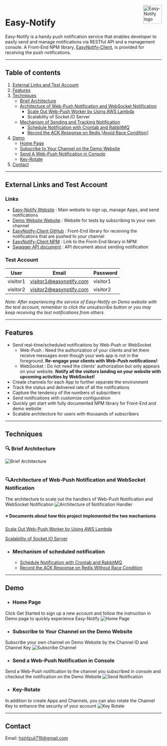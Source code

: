 <a href="https://easynotify.site/">
    <img src="./docs/imgs/easy-notify.png" alt="Easy-Notify logo" align="right" height="60" style="background-color:white"/>
</a>

# Easy-Notify
Easy-Notify is a handy push notification service that enables developer to easily send and manage notifications via RESTful API and a management console. A Front-End NPM library, <a href="https://github.com/hsintzuli/EasyNotify-Client" target="_blank">EasyNotify-Client</a>, is provided for receiving the push notifications.  

--------------  

## Table of contents 
1. [External Links and Test Account](#external-links-and-test-account)
2. [Features](#features)
3. [Techniques](#techniques)
   - [Brief Architecture](#-brief-architecture)
   - [Architecture of Web-Push Notification and WebSocket Notification](#-architecture-of-web-push-notification-and-websocket-notification)
     - <a href="./docs/webpush-lambda.md/#scale-out-web-push-worker-by-using-aws-lambda" target="_blank">Scale Out Web-Push Worker by Using AWS Lambda</a>
     - Scalability of Socket.IO Server
   - <a href="./docs/notification-related_mechanism.md/" target="_blank">Mechanism of Sending and Tracking Notification</a>
     - <a href="./docs/notification-related_mechanism.md/#three-cases-of-notifications" target="_blank">Schedule Notification with Crontab and RabbitMQ</a>
     - <a href="./docs/notification-related_mechanism.md/#record-ack-response-on-redis-without-race-condition" target="_blank">Record the ACK Response on Redis [Avoid Race Condition]</a>  
4. [Demo](#demo)
   - [Home Page](#home-page)
   - [Subscribe to Your Channel on the Demo Website](#subscribe-to-your-channel-on-the-demo-website)
   - [Send A Web-Push Notification in Console](#send-a-web-push-notification-in-console)
   - [Key-Rotate](#key-rotate)
5. [Contact](#contact)

--------------  

## External Links and Test Account
### Links
- <a href="https://easynotify.site/" target="_blank">Easy-Notify Website</a> : Main website to sign up, manage Apps, and send notifications
- <a href="https://demo.easynotify.site/" target="_blank">Demo Website Website</a> : Website for tests by subscribing to your own channel
- <a href="https://github.com/hsintzuli/EasyNotify-Client" target="_blank">EasyNotify-Client GitHub</a> : Front-End library for receiving the notifications that are pushed to your channel
- <a href="https://www.npmjs.com/package/easy-notify-client" target="_blank">EasyNotify-Client NPM</a> : Link to the Front-End library in NPM
- <a href="https://app.swaggerhub.com/apis-docs/nnjkm076017/EasyNotify/1.0" target="_blank">Swagger API document</a> : API document about sending notification  


### Test Account

User        | Email | Password |
----------- | ----  | ---  |
visitor1    | visitor1@easynotify.com | visitor1 |
visitor2    | visitor2@easynotify.com | visitor2 |

_Note: After experiencing the service of Easy-Notify on Demo website with the test account, remember to click the unsubscribe button or you may keep receiving the test notifications from others._  

--------------  
## Features
- Send real-time/scheduled notifications by Web-Push or WebSocket
   - Web-Push : Need the authorization of your clients and let them receive messages even though your web app is not in the foreground. **Re-engage your clients with Web-Push notifications!**
   - WebSocket : Do not need the clients' authorization but only appears on your website. **Notify all the visitors landing on your website with upcoming activities by WebSocket!**
- Create channels for each App to further separate the environment
- Track the status and delivered rate of all the notifications
- Capture the tendency of the numbers of subscribers
- Send notifications with customize configuration
- Quickly get start with fully documented NPM library for Front-End and demo website
- Scalable architecture for users with thousands of subscribers 

--------------
## Techniques  
### 🔍 Brief Architecture
![Brief Architecture](./docs/imgs/architecture.png)  
<br />

### **🔍Architecture of Web-Push Notification and WebSocket Notification**
The architecture to scale out the handlers of Web-Push Notification and WebSocket Notification
![Architecture of Notification Handler](./docs/imgs/scaleout-architecture.png)    
  
#### **⭐ Documents about how this project implemented the two mechanisms**  

<a href="./docs/webpush-lambda.md/#scale-out-web-push-worker-by-using-aws-lambda" target="_blank">Scale Out Web-Push Worker by Using AWS Lambda</a>  

<a href="./docs/socketio-scaling.md/" target="_blank">Scalability of Socket.IO Server </a> 
<br/>

- ### **Mechanism of scheduled notification**  

   - <a href="./docs/notification-related_mechanism.md/#three-cases-of-notifications" target="_blank">Schedule Notification with Crontab and RabbitMQ</a>
   - <a href="./docs/notification-related_mechanism.md/#record-ack-response-on-redis-without-race-condition" target="_blank">Record the ACK Response on Redis Without Race Condition</a>  
--------------
## Demo  
- ### **Home Page**
Click Get Started to sign up a new account and follow the instruction in Demo page to quickly experience Easy-Notify
![Home Page](./docs/imgs/homepage.gif)
<br/>

- ### **Subscribe to Your Channel on the Demo Website**
Subscribe your own channel on Demo Website by the Channel ID and Channel Key
![Subscribe Channel](./docs/imgs/subscribe.gif)
<br/>

- ### **Send a Web-Push Notification in Console**
Send a Web-Push notification to the channel you subscribed in console and checkout the notification on the Demo Website 
![Send Notification](./docs/imgs/notification.gif)
<br/>

- ### **Key-Rotate**
In addition to create Apps and Channels, you can also rotate the Channel Key to enhance the security of your account
![Key Rotate](./docs/imgs/keyrotate.gif)
<br/>

---------------
## Contact
Email: hsintzuli719@gmail.com
